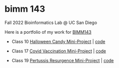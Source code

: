 # bimm 143
Fall 2022 Bioinformatics Lab @ UC San Diego

Here is a portfolio of my work for [BIMM143](https://bioboot.github.io/bimm143_F22/)

- Class 10 [Halloween Candy Mini-Project](https://github.com/tylercyang/bimm143/blob/main/class10/class10.md) | [code](https://github.com/tylercyang/bimm143/blob/main/class10/class10.qmd)

- Class 17 [Covid Vaccination Mini-Project](https://github.com/tylercyang/bimm143/blob/main/class17/class17.md) | [code]()

- Class 19 [Pertussis Resurgence Mini-Project](https://github.com/tylercyang/bimm143/blob/main/class19/class19.md) | [code]()
